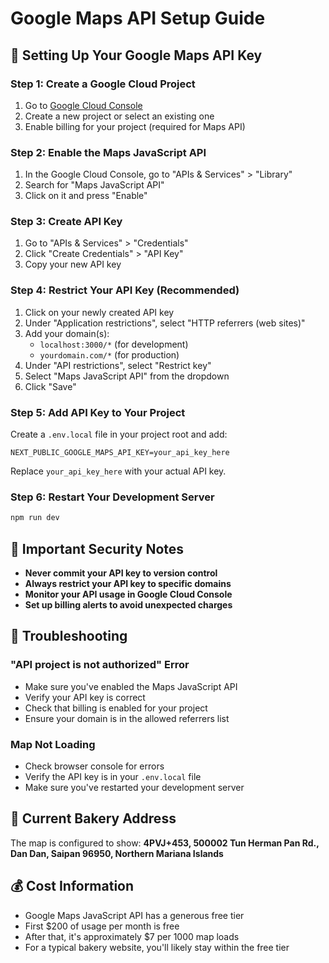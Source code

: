 # Google Maps API Setup Guide

## 🔑 Setting Up Your Google Maps API Key

### Step 1: Create a Google Cloud Project

1. Go to [Google Cloud Console](https://console.cloud.google.com/)
2. Create a new project or select an existing one
3. Enable billing for your project (required for Maps API)

### Step 2: Enable the Maps JavaScript API

1. In the Google Cloud Console, go to "APIs & Services" > "Library"
2. Search for "Maps JavaScript API"
3. Click on it and press "Enable"

### Step 3: Create API Key

1. Go to "APIs & Services" > "Credentials"
2. Click "Create Credentials" > "API Key"
3. Copy your new API key

### Step 4: Restrict Your API Key (Recommended)

1. Click on your newly created API key
2. Under "Application restrictions", select "HTTP referrers (web sites)"
3. Add your domain(s):
   - `localhost:3000/*` (for development)
   - `yourdomain.com/*` (for production)
4. Under "API restrictions", select "Restrict key"
5. Select "Maps JavaScript API" from the dropdown
6. Click "Save"

### Step 5: Add API Key to Your Project

Create a `.env.local` file in your project root and add:

```env
NEXT_PUBLIC_GOOGLE_MAPS_API_KEY=your_api_key_here
```

Replace `your_api_key_here` with your actual API key.

### Step 6: Restart Your Development Server

```bash
npm run dev
```

## 🚨 Important Security Notes

- **Never commit your API key to version control**
- **Always restrict your API key to specific domains**
- **Monitor your API usage in Google Cloud Console**
- **Set up billing alerts to avoid unexpected charges**

## 🔧 Troubleshooting

### "API project is not authorized" Error

- Make sure you've enabled the Maps JavaScript API
- Verify your API key is correct
- Check that billing is enabled for your project
- Ensure your domain is in the allowed referrers list

### Map Not Loading

- Check browser console for errors
- Verify the API key is in your `.env.local` file
- Make sure you've restarted your development server

## 📍 Current Bakery Address

The map is configured to show:
**4PVJ+453, 500002 Tun Herman Pan Rd., Dan Dan, Saipan 96950, Northern Mariana Islands**

## 💰 Cost Information

- Google Maps JavaScript API has a generous free tier
- First $200 of usage per month is free
- After that, it's approximately $7 per 1000 map loads
- For a typical bakery website, you'll likely stay within the free tier
